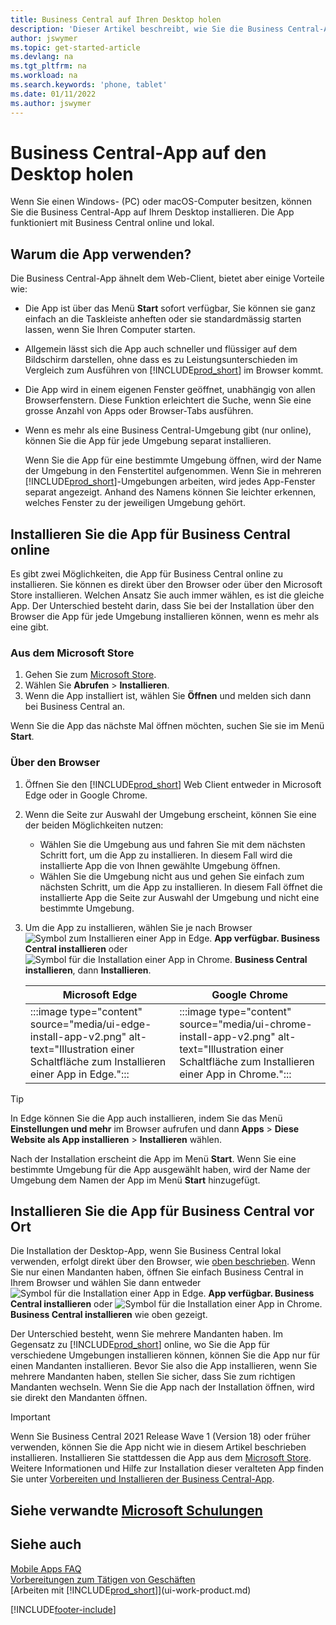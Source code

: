 ```yaml
---
title: Business Central auf Ihren Desktop holen
description: 'Dieser Artikel beschreibt, wie Sie die Business Central-App auf einen Windows- oder MACiOS-Desktop bekommen.'
author: jswymer
ms.topic: get-started-article
ms.devlang: na
ms.tgt_pltfrm: na
ms.workload: na
ms.search.keywords: 'phone, tablet'
ms.date: 01/11/2022
ms.author: jswymer
---
```

# <a name="get-business-central-desktop-app"></a><a name="get-business-central-desktop-app"></a><a name="get-business-central-desktop-app"></a>Business Central-App auf den Desktop holen

Wenn Sie einen Windows- (PC) oder macOS-Computer besitzen, können Sie die Business Central-App auf Ihrem Desktop installieren. Die App funktioniert mit Business Central online und lokal.

## <a name="why-use-the-app"></a><a name="why-use-the-app"></a><a name="why-use-the-app"></a>Warum die App verwenden?

Die Business Central-App ähnelt dem Web-Client, bietet aber einige Vorteile wie:

- Die App ist über das Menü **Start** sofort verfügbar, Sie können sie ganz einfach an die Taskleiste anheften oder sie standardmässig starten lassen, wenn Sie Ihren Computer starten.
- Allgemein lässt sich die App auch schneller und flüssiger auf dem Bildschirm darstellen, ohne dass es zu Leistungsunterschieden im Vergleich zum Ausführen von [!INCLUDE[prod_short](includes/prod_short.md)] im Browser kommt.
- Die App wird in einem eigenen Fenster geöffnet, unabhängig von allen Browserfenstern. Diese Funktion erleichtert die Suche, wenn Sie eine grosse Anzahl von Apps oder Browser-Tabs ausführen.
- Wenn es mehr als eine Business Central-Umgebung gibt (nur online), können Sie die App für jede Umgebung separat installieren.

     Wenn Sie die App für eine bestimmte Umgebung öffnen, wird der Name der Umgebung in den Fenstertitel aufgenommen. Wenn Sie in mehreren [!INCLUDE[prod_short](includes/prod_short.md)]-Umgebungen arbeiten, wird jedes App-Fenster separat angezeigt. Anhand des Namens können Sie leichter erkennen, welches Fenster zu der jeweiligen Umgebung gehört.

## <a name="install-the-app-for-business-central-online"></a><a name="install-the-app-for-business-central-online"></a><a name="install-the-app-for-business-central-online"></a>Installieren Sie die App für Business Central online

Es gibt zwei Möglichkeiten, die App für Business Central online zu installieren. Sie können es direkt über den Browser oder über den Microsoft Store installieren. Welchen Ansatz Sie auch immer wählen, es ist die gleiche App. Der Unterschied besteht darin, dass Sie bei der Installation über den Browser die App für jede Umgebung installieren können, wenn es mehr als eine gibt.

### <a name="from-microsoft-store"></a><a name="from-microsoft-store"></a><a name="from-microsoft-store"></a>Aus dem Microsoft Store

1. Gehen Sie zum [Microsoft Store](https://go.microsoft.com/fwlink/?linkid=2182870).
2. Wählen Sie **Abrufen** > **Installieren**. 
3. Wenn die App installiert ist, wählen Sie **Öffnen** und melden sich dann bei Business Central an.

Wenn Sie die App das nächste Mal öffnen möchten, suchen Sie sie im Menü **Start**.

### <a name="from-the-browser"></a><a name="from-the-browser"></a><a name="from-the-browser"></a>Über den Browser

1. Öffnen Sie den [!INCLUDE[prod_short](includes/prod_short.md)] Web Client entweder in Microsoft Edge oder in Google Chrome.

2. Wenn die Seite zur Auswahl der Umgebung erscheint, können Sie eine der beiden Möglichkeiten nutzen:

   - Wählen Sie die Umgebung aus und fahren Sie mit dem nächsten Schritt fort, um die App zu installieren. In diesem Fall wird die installierte App die von Ihnen gewählte Umgebung öffnen.
   - Wählen Sie die Umgebung nicht aus und gehen Sie einfach zum nächsten Schritt, um die App zu installieren. In diesem Fall öffnet die installierte App die Seite zur Auswahl der Umgebung und nicht eine bestimmte Umgebung.

3. Um die App zu installieren, wählen Sie je nach Browser ![Symbol zum Installieren einer App in Edge.](media/ui-edge-install-app-icon.png) **App verfügbar. Business Central installieren** oder ![Symbol für die Installation einer App in Chrome.](media/ui-chrome-install-app-icon.png) **Business Central installieren**, dann **Installieren**.

   | Microsoft Edge | Google Chrome |
   |--|--|
   | :::image type="content" source="media/ui-edge-install-app-v2.png" alt-text="Illustration einer Schaltfläche zum Installieren einer App in Edge."::: | :::image type="content" source="media/ui-chrome-install-app-v2.png" alt-text="Illustration einer Schaltfläche zum Installieren einer App in Chrome."::: |

  > [!TIP]
  > In Edge können Sie die App auch installieren, indem Sie das Menü **Einstellungen und mehr** im Browser aufrufen und dann **Apps** > **Diese Website als App installieren** > **Installieren** wählen.

Nach der Installation erscheint die App im Menü **Start**. Wenn Sie eine bestimmte Umgebung für die App ausgewählt haben, wird der Name der Umgebung dem Namen der App im Menü **Start** hinzugefügt.

## <a name="install-the-app-for-business-central-on-premises"></a><a name="install-the-app-for-business-central-on-premises"></a><a name="install-the-app-for-business-central-on-premises"></a>Installieren Sie die App für Business Central vor Ort

Die Installation der Desktop-App, wenn Sie Business Central lokal verwenden, erfolgt direkt über den Browser, wie [oben beschrieben](#from-the-browser). Wenn Sie nur einen Mandanten haben, öffnen Sie einfach Business Central in Ihrem Browser und wählen Sie dann entweder ![Symbol für die Installation einer App in Edge.](media/ui-edge-install-app-icon.png) **App verfügbar. Business Central installieren** oder ![Symbol für die Installation einer App in Chrome.](media/ui-chrome-install-app-icon.png) **Business Central installieren** wie oben gezeigt.

Der Unterschied besteht, wenn Sie mehrere Mandanten haben. Im Gegensatz zu [!INCLUDE[prod_short](includes/prod_short.md)] online, wo Sie die App für verschiedene Umgebungen installieren können, können Sie die App nur für einen Mandanten installieren. Bevor Sie also die App installieren, wenn Sie mehrere Mandanten haben, stellen Sie sicher, dass Sie zum richtigen Mandanten wechseln. Wenn Sie die App nach der Installation öffnen, wird sie direkt den Mandanten öffnen.

> [!IMPORTANT]
> Wenn Sie Business Central 2021 Release Wave 1 (Version 18) oder früher verwenden, können Sie die App nicht wie in diesem Artikel beschrieben installieren. Installieren Sie stattdessen die App aus dem [Microsoft Store](https://go.microsoft.com/fwlink/?LinkId=734848). Weitere Informationen und Hilfe zur Installation dieser veralteten App finden Sie unter [Vorbereiten und Installieren der Business Central-App](/dynamics365/business-central/dev-itpro/deployment/install-business-central-app).

## <a name="see-related-microsoft-training"></a><a name="see-related-microsoft-training"></a><a name="see-related-microsoft-training"></a>Siehe verwandte [Microsoft Schulungen](/training/modules/alternative-interfaces-dynamics-365-business-central/index)

## <a name="see-also"></a><a name="see-also"></a><a name="see-also"></a>Siehe auch

[Mobile Apps FAQ](ui-mobile-faq.yml)  
[Vorbereitungen zum Tätigen von Geschäften](ui-get-ready-business.md)  
[Arbeiten mit [!INCLUDE[prod_short](includes/prod_short.md)]](ui-work-product.md)  


[!INCLUDE[footer-include](includes/footer-banner.md)]

